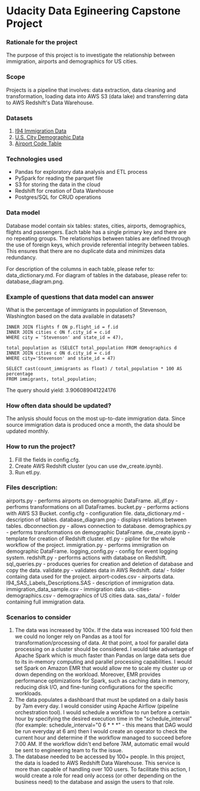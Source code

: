 # Udacity Data Egineering Capstone Project
### Rationale for the project
The purpose of this project is to investigate the relationship between immigration, airports and demographics for US cities.

### Scope
Projects is a pipeline that involves: data extraction, data cleaning and transformation, loading data into AWS S3 (data lake) and transferring data to AWS Redshift's Data Warehouse.

### Datasets
1) [I94 Immigration Data](https://www.trade.gov/national-travel-and-tourism-office)
2) [U.S. City Demographic Data](https://public.opendatasoft.com/explore/dataset/us-cities-demographics/export/)
3) [Airport Code Table](https://datahub.io/core/airport-codes#data)

### Technologies used
- Pandas for exploratory data analysis and ETL process
- PySpark for reading the parquet file
- S3 for storing the data in the cloud
- Redshift for creation of Data Warehouse
- Postgres/SQL for CRUD operations

### Data model
Database model contain six tables: states, cities, airports, demographics, flights and passengers. Each table has a single primary key and there are no repeating groups. The relationships between tables are defined through the use of foreign keys, which provide referential integrity between tables. This ensures that there are no duplicate data and minimizes data redundancy.

For description of the columns in each table, please refer to: data_dictionary.md.
For diagram of tables in the database, please refer to: database_diagram.png.

### Example of questions that data model can answer
What is the percentage of immigrants in population of Stevenson, Washington based on the data available in datasets?

```with immigrants as (SELECT Count(*) as count_immigrants FROM passengers p
INNER JOIN flights f ON p.flight_id = f.id
INNER JOIN cities c ON f.city_id = c.id
WHERE city = 'Stevenson' and state_id = 47), 

total_population as (SELECT total_population FROM demographics d
INNER JOIN cities c ON d.city_id = c.id
WHERE city='Stevenson' and state_id = 47)

SELECT cast(count_immigrants as float) / total_population * 100 AS percentage
FROM immigrants, total_population;
```
The query should yield: 3.906089041224176

### How often data should be updated?
The anlysis should focus on the most up-to-date immigration data. Since source immigration data is produced once a month, the data should be updated monthly.
### How to run the project?
1. Fill the fields in config.cfg.
2. Create AWS Redshift cluster (you can use dw_create.ipynb).
3. Run etl.py.

### Files description:
airports.py - performs airports on demographic DataFrame.
all_df.py - perfroms transformations on all DataFrames.
bucket.py - performs actions with AWS S3 Bucket.
config.cfg - configuration file.
data_dictionary.md - description of tables.
database_diagram.png - displays relations between tables.
dbconnection.py - allows connection to database.
demographics.py - performs transformations on demographic DataFrame.
dw_create.ipynb - template for creation of Redshift cluster.
etl.py - pipline for the whole workflow of the project.
immigration.py - performs immigration on demographic DataFrame.
logging_config.py - config for event logging system.
redshift.py - performs actions with database on Redshift.
sql_queries.py - produces queries for creation and deletion of database and copy the data.
validate.py - validates data in AWS Redshift.
data/ - folder containg data used for the project.
    airport-codes.csv - airports data.
    I94_SAS_Labels_Descriptions.SAS - description of immigration data.
    immigration_data_sample.csv - immigration data.
    us-cities-demographics.csv - demographics of US cities data.
    sas_data/ - folder containing full immigration data.

### Scenarios to consider
1. The data was increased by 100x.
If the data was increased 100 fold then we could no longer rely on Pandas as a tool for transformation/processing of data. At that point, a tool for parallel data processing on a cluster should be considered. I would take advantage of Apache Spark which is much faster than Pandas on large data sets due to its in-memory computing and parallel processing capabilities. I would set Spark on Amazon EMR that would allow me to scale my cluster up or down depending on the workload. Moreover, EMR provides performance optimizations for Spark, such as caching data in memory, reducing disk I/O, and fine-tuning configurations for the specific workloads.
2. The data populates a dashboard that must be updated on a daily basis by 7am every day.
I would consider using Apache Airflow (pipeline orchestration tool). I would schedule a workflow to run before a certain hour by specifying the desired execution time in the "schedule_interval" (for example: schedule_interval="0 6 * * *" - this means that DAG would be run everyday at 6 am) then I would create an operator to check the current hour and determine if the workflow managed to succeed before 7:00 AM. If the workflow didn't end before 7AM, automatic email would be sent to engineering team to fix the issue.
3. The database needed to be accessed by 100+ people.
In this project, the data is loaded to AWS Redshift Data Warehouse. This service is more than capable of handling over 100 users. To facilitate this action, I would create a role for read only access (or other depending on the business need) to the database and assign the users to that role.